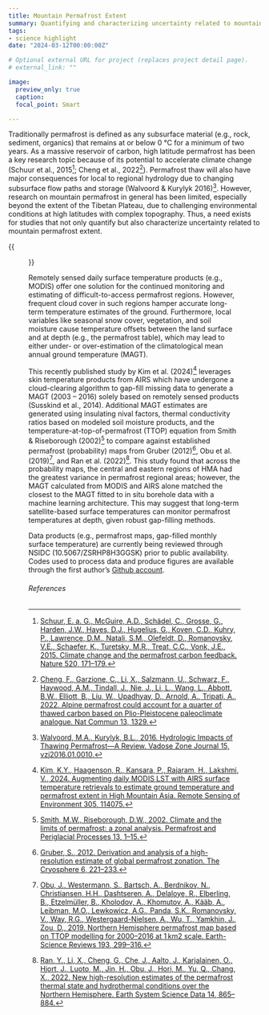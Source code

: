 ```yaml
---
title: Mountain Permafrost Extent
summary: Quantifying and characterizing uncertainty related to mountain permafrost extent.
tags:
- science highlight
date: "2024-03-12T00:00:00Z"

# Optional external URL for project (replaces project detail page).
# external_link: ""

image:
  preview_only: true
  caption: 
  focal_point: Smart

---
```


Traditionally permafrost is defined as any subsurface material (e.g., rock, sediment,
organics) that remains at or below 0 °C for a minimum of two years. As a massive reservoir
of carbon, high latitude permafrost has been a key research topic because of its potential
to accelerate climate change (Schuur et al., 2015[^6]; Cheng et al., 2022[^1]). Permafrost thaw
will also have major consequences for local to regional hydrology due to changing
subsurface flow paths and storage (Walvoord & Kurylyk 2016)[^9]. However, research on mountain
permafrost in general has been limited, especially beyond the extent of the Tibetan
Plateau, due to challenging environmental conditions at high latitudes with complex
topography. Thus, a need exists for studies that not only quantify but also characterize
uncertainty related to mountain permafrost extent.

{{<figure src="/img/topic/mountain-permafrost-extent/PZI.png"
caption="Figure 1: This permafrost zonation index is calculated with the MAGT based on monthly gap-filled MODIS-AIRS surface temperature products for 2003 – 2016.">}}

Remotely sensed daily surface temperature products (e.g., MODIS) offer one solution for
the continued monitoring and estimating of difficult-to-access permafrost regions.
However, frequent cloud cover in such regions hamper accurate long-term temperature
estimates of the ground. Furthermore, local variables like seasonal snow cover,
vegetation, and soil moisture cause temperature offsets between the land surface and at
depth (e.g., the permafrost table), which may lead to either under- or over-estimation of
the climatological mean annual ground temperature (MAGT).

This recently published study by Kim et al. (2024)[^3] leverages skin temperature products
from AIRS which have undergone a cloud-clearing algorithm to gap-fill missing data to
generate a MAGT (2003 – 2016) solely based on remotely sensed products
(Susskind et al., 2014). Additional MAGT estimates are generated using insulating nival
factors, thermal conductivity ratios based on modeled soil moisture products, and the
temperature-at-top-of-permafrost (TTOP) equation from Smith & Riseborough (2002)[^7] to
compare against established permafrost (probability) maps from
Gruber (2012)[^2], Obu et al. (2019)[^4], and Ran et al. (2022)[^5]. This study found that across the
probability maps, the central and eastern regions of HMA had the greatest variance in
permafrost regional areas; however, the MAGT calculated from MODIS and AIRS alone matched
the closest to the MAGT fitted to in situ borehole data with a machine learning
architecture. This may suggest that long-term satellite-based surface temperatures can
monitor permafrost temperatures at depth, given robust gap-filling methods.

Data products (e.g., permafrost maps, gap-filled monthly surface temperature) are
currently being reviewed through NSIDC (10.5067/ZSRHP8H3GGSK) prior to public
availability. Codes used to process data and produce figures are available through the
first author’s [Github account](https://github.com/kyung-robin-kim/High-Mountain-Asia/tree/main/MODIS_AIRS_Permafrost).

###### References

[^1]:[Cheng, F., Garzione, C., Li, X., Salzmann, U., Schwarz, F., Haywood, A.M., Tindall,
J., Nie, J., Li, L., Wang, L., Abbott, B.W., Elliott, B., Liu, W., Upadhyay, D., Arnold,
A., Tripati, A., 2022. Alpine permafrost could account for a quarter of thawed carbon
based on Plio-Pleistocene paleoclimate analogue. Nat Commun 13,
1329.](https://doi.org/10.1038/s41467-022-29011-2)

[^2]:[Gruber, S., 2012. Derivation and analysis of a high-resolution estimate of global
permafrost zonation. The Cryosphere 6, 221–233.](https://doi.org/10.5194/tc-6-221-2012)

[^3]:[Kim, K.Y., Haagenson, R., Kansara, P., Rajaram, H., Lakshmi, V., 2024. Augmenting
daily MODIS LST with AIRS surface temperature retrievals to estimate ground temperature
and permafrost extent in High Mountain Asia. Remote Sensing of Environment 305,
114075.](/publication/kim-augmenting-2024/)

[^4]:[Obu, J., Westermann, S., Bartsch, A., Berdnikov, N., Christiansen, H.H., Dashtseren,
A., Delaloye, R., Elberling, B., Etzelmüller, B., Kholodov, A., Khomutov, A., Kääb, A.,
Leibman, M.O., Lewkowicz, A.G., Panda, S.K., Romanovsky, V., Way, R.G.,
Westergaard-Nielsen, A., Wu, T., Yamkhin, J., Zou, D., 2019. Northern Hemisphere
permafrost map based on TTOP modelling for 2000–2016 at 1 km2 scale. Earth-Science Reviews
193, 299–316.](https://doi.org/10.1016/j.earscirev.2019.04.023)

[^5]:[Ran, Y., Li, X., Cheng, G., Che, J., Aalto, J., Karjalainen, O., Hjort, J., Luoto,
M., Jin, H., Obu, J., Hori, M., Yu, Q., Chang, X., 2022. New high-resolution estimates of
the permafrost thermal state and hydrothermal conditions over the Northern Hemisphere.
Earth System Science Data 14, 865–884.](https://doi.org/10.5194/essd-14-865-2022)

[^6]:[Schuur, E. a. G., McGuire, A.D., Schädel, C., Grosse, G., Harden, J.W., Hayes, D.J.,
Hugelius, G., Koven, C.D., Kuhry, P., Lawrence, D.M., Natali, S.M., Olefeldt, D.,
Romanovsky, V.E., Schaefer, K., Turetsky, M.R., Treat, C.C., Vonk, J.E., 2015. Climate
change and the permafrost carbon feedback. Nature 520,
171–179.](https://doi.org/10.1038/nature14338)

[^7]:[Smith, M.W., Riseborough, D.W., 2002. Climate and the limits of permafrost: a zonal
analysis. Permafrost and Periglacial Processes 13, 1–15.](https://doi.org/10.1002/ppp.410)

[^8]:[Susskind, J., Blaisdell, J.M., Iredell, L., 2014. Improved methodology for surface
and atmospheric soundings, error estimates, and quality control procedures: the
atmospheric infrared sounder science team version-6 retrieval algorithm. JARS 8,
084994.](https://doi.org/10.1117/1.JRS.8.084994)

[^9]:[Walvoord, M.A., Kurylyk, B.L., 2016. Hydrologic Impacts of Thawing Permafrost—A
Review. Vadose Zone Journal 15, vzj2016.01.0010.](https://doi.org/10.2136/vzj2016.01.0010)
